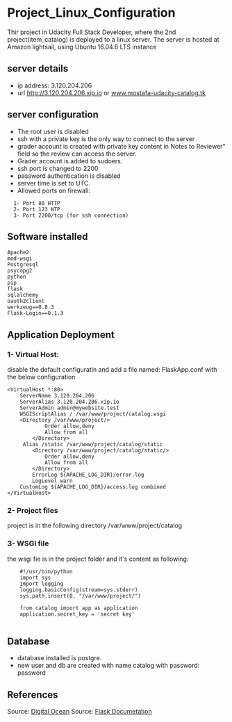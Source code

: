 # Project_Linux_Configuration
Thir project in Udacity Full Stack Developer, where the 2nd project(item_catalog) is deployed to a linux server.
The server is hosted at Amazon lightsail, using Ubuntu 16.04.6 LTS instance

## server details
* ip address: 3.120.204.206
* url http://3.120.204.206.xip.io or www.mostafa-udacity-catalog.tk

## server configuration
* The root user is disabled
* ssh with a private key is the only way to connect to the server
* grader account is created with private key content in Notes to Reviewer" field so the review can access the server.
* Grader account is added to sudoers.
* ssh port is changed to 2200
* password authentication is disabled
* server time is set to UTC.
* Allowed ports on firewall:
```
  1- Port 80 HTTP
  2- Port 123 NTP
  3- Port 2200/tcp (for ssh connection)
```
  
## Software installed
```
Apache2
mod-wsgi
Postgresql
psycopg2
python
pip
flask
sqlalchemy
oauth2client
werkzeug==0.8.3
Flask-Login==0.1.3
```

## Application Deployment

### 1- Virtual Host:
disable the default configuratin and add a file named: FlaskApp.conf with the below configuration
```
<VirtualHost *:80>
	ServerName 3.120.204.206
	ServerAlias 3.120.204.206.xip.io
	ServerAdmin admin@mywebsite.test
	WSGIScriptAlias / /var/www/project/catalog.wsgi
   	<Directory /var/www/project/>
        	Order allow,deny
        	Allow from all
    	</Directory>
   	 Alias /static /var/www/project/catalog/static
    	<Directory /var/www/project/catalog/static/>
        	Order allow,deny
        	Allow from all
    	</Directory>
    	ErrorLog ${APACHE_LOG_DIR}/error.log
    	LogLevel warn
	CustomLog ${APACHE_LOG_DIR}/access.log combined
</VirtualHost>

```
### 2- Project files
project is in the following  directory /var/www/project/catalog

### 3- WSGI file

the wsgi fie is in the project folder and it's content as following:
```
	#!/usr/bin/python
	import sys
	import logging
	logging.basicConfig(stream=sys.stderr)
	sys.path.insert(0, "/var/www/project/")

	from catalog import app as application
	application.secret_key = 'secret key'
	
```

## Database

* database installed is postgre.
* new user and db are created with name catalog with password: password


## References

Source: [Digital Ocean](https://www.digitalocean.com/community/tutorials/how-to-deploy-a-flask-application-on-an-ubuntu-vps)
Source: [Flask Documetation](http://flask.pocoo.org/docs/1.0/deploying/mod_wsgi/)
